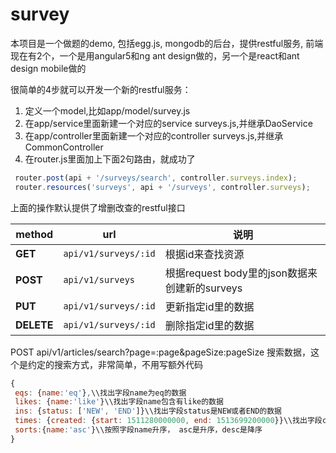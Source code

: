 # survey


本项目是一个做题的demo, 包括egg.js, mongodb的后台，提供restful服务, 前端现在有2个，一个是用angular5和ng ant design做的，另一个是react和ant design mobile做的

很简单的4步就可以开发一个新的restful服务：
1) 定义一个model,比如app/model/survey.js
2) 在app/service里面新建一个对应的service surveys.js,并继承DaoService
3) 在app/controller里面新建一个对应的controller surveys.js,并继承CommonController
4) 在router.js里面加上下面2句路由，就成功了
 ```js
  router.post(api + '/surveys/search', controller.surveys.index);
  router.resources('surveys', api + '/surveys', controller.surveys);
```

上面的操作默认提供了增删改查的restful接口

method     | url                                                    | 说明               
---        | ---                                                    | ---                     
**GET** | `api/v1/surveys/:id` |  根据id来查找资源
**POST** | `api/v1/surveys` |  根据request body里的json数据来创建新的surveys
**PUT** | `api/v1/surveys/:id` | 更新指定id里的数据
**DELETE** | `api/v1/surveys/:id`|  删除指定id里的数据
 

 POST  api/v1/articles/search?page=:page&pageSize:pageSize  搜索数据，这个是约定的搜索方式，非常简单，不用写额外代码
 ```js
{
  eqs: {name:'eq'},\\找出字段name为eq的数据
  likes: {name:'like'}\\找出字段name包含有like的数据
  ins: {status: ['NEW', 'END']}\\找出字段status是NEW或者END的数据
  times: {created: {start: 1511280000000, end: 1513699200000}}\\找出字段created在这个start和end时间段的数据
  sorts:{name:'asc'}\\按照字段name升序， asc是升序，desc是降序
}
```
